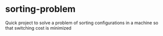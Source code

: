 # sorting-problem
Quick project to solve a problem of sorting configurations in a machine so that switching cost is minimized
